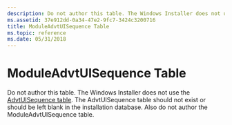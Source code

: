 ```yaml
---
description: Do not author this table. The Windows Installer does not use the AdvtUISequence table. The AdvtUISequence table should not exist or should be left blank in the installation database. Also do not author the ModuleAdvtUISequence table.
ms.assetid: 37e912dd-0a34-47e2-9fc7-3424c3200716
title: ModuleAdvtUISequence Table
ms.topic: reference
ms.date: 05/31/2018
---
```


# ModuleAdvtUISequence Table

Do not author this table. The Windows Installer does not use the [AdvtUISequence table](advtuisequence-table.md). The AdvtUISequence table should not exist or should be left blank in the installation database. Also do not author the ModuleAdvtUISequence table.

 

 



